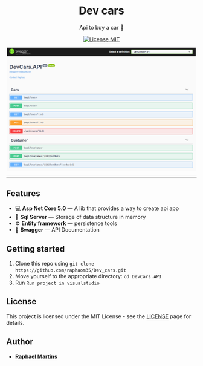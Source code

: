 <h1 align="center">
<br>
Dev cars
</h1>
<p align="center">
Api to buy a car 🚗
</p>

<p align="center">
  <a href="https://opensource.org/licenses/MIT">
    <img src="https://img.shields.io/badge/License-MIT-blue.svg" alt="License MIT">
  </a>
</p>

<div align="center">
<img src="/devcars.PNG" width="500" />

</div>

<hr />

## Features

- 💻 **Asp Net Core  5.0** — A lib that provides a way to create api app
- 🎲 **Sql Server** — Storage of data structure in memory
- ⚙ **Entity framework** —  persistence tools
- 📄 **Swagger** —  API Documentation 



## Getting started

1. Clone this repo using `git clone https://github.com/raphaom35/Dev_cars.git`
2. Move yourself to the appropriate directory: `cd DevCars.API`<br />
3. Run `Run project in visualstudio`


## License

This project is licensed under the MIT License - see the [LICENSE](https://opensource.org/licenses/MIT) page for details.

## Author

- [**Raphael Martins**](https://www.linkedin.com/in/raphaelmartinsdev)
